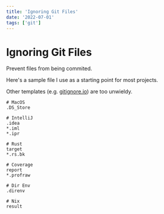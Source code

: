 ```yaml
---
title: 'Ignoring Git Files'
date: '2022-07-01'
tags: ['git']
---
```


# Ignoring Git Files

Prevent files from being commited.

Here's a sample file I use as a starting point for most projects.

Other templates (e.g. [gitignore.io](https://gitignore.io)) are too unwieldy.

```ignore
# MacOS
.DS_Store

# IntelliJ
.idea
*.iml
*.ipr

# Rust
target
*.rs.bk

# Coverage
report
*.profraw

# Dir Env
.direnv

# Nix
result
```
